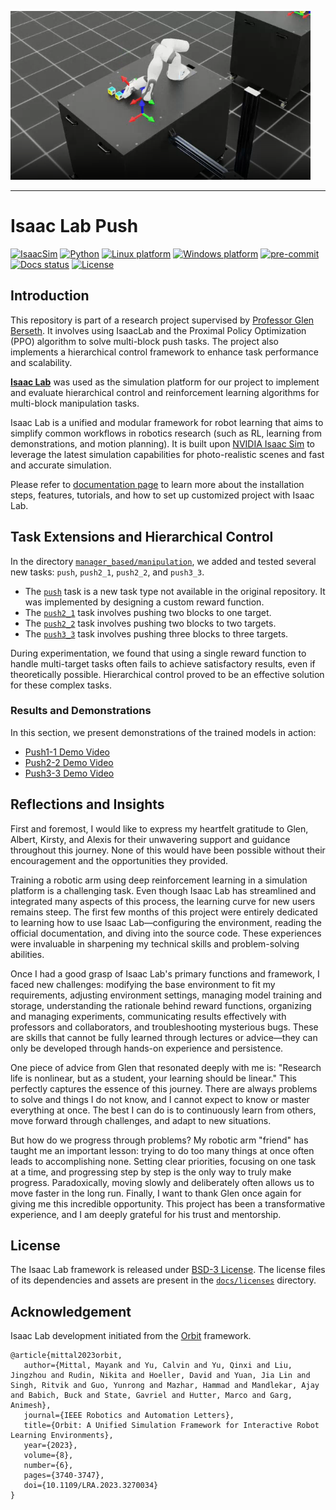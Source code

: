 ![Isaac Lab](docs/source/_static/isaaclab-push.png)

---

# Isaac Lab Push

[![IsaacSim](https://img.shields.io/badge/IsaacSim-4.0-silver.svg)](https://docs.omniverse.nvidia.com/isaacsim/latest/overview.html)
[![Python](https://img.shields.io/badge/python-3.10-blue.svg)](https://docs.python.org/3/whatsnew/3.10.html)
[![Linux platform](https://img.shields.io/badge/platform-linux--64-orange.svg)](https://releases.ubuntu.com/20.04/)
[![Windows platform](https://img.shields.io/badge/platform-windows--64-orange.svg)](https://www.microsoft.com/en-us/)
[![pre-commit](https://img.shields.io/badge/pre--commit-enabled-brightgreen?logo=pre-commit&logoColor=white)](https://pre-commit.com/)
[![Docs status](https://img.shields.io/badge/docs-passing-brightgreen.svg)](https://isaac-sim.github.io/IsaacLab)
[![License](https://img.shields.io/badge/license-BSD--3-yellow.svg)](https://opensource.org/licenses/BSD-3-Clause)

## Introduction

This repository is part of a research project supervised by [Professor Glen Berseth](https://neo-x.github.io/). It involves using IsaacLab and the Proximal Policy Optimization (PPO) algorithm to solve multi-block push tasks. The project also implements a hierarchical control framework to enhance task performance and scalability.

[**Isaac Lab**](https://github.com/isaac-sim/IsaacLab) was used as the simulation platform for our project to implement and evaluate hierarchical control and reinforcement learning algorithms for multi-block manipulation tasks.

Isaac Lab is a unified and modular framework for robot learning that aims to simplify common workflows
in robotics research (such as RL, learning from demonstrations, and motion planning). It is built upon
[NVIDIA Isaac Sim](https://docs.omniverse.nvidia.com/isaacsim/latest/overview.html) to leverage the latest
simulation capabilities for photo-realistic scenes and fast and accurate simulation.

Please refer to [documentation page](https://isaac-sim.github.io/IsaacLab) to learn more about the
installation steps, features, tutorials, and how to set up customized project with Isaac Lab.

## Task Extensions and Hierarchical Control

In the directory [`manager_based/manipulation`](https://github.com/Yannyehao/Isaac-Lab-Push/tree/main/source/extensions/omni.isaac.lab_tasks/omni/isaac/lab_tasks/manager_based/manipulation), we added and tested several new tasks: `push`, `push2_1`, `push2_2`, and `push3_3`.

- The [`push`](https://github.com/Yannyehao/Isaac-Lab-Push/tree/main/source/extensions/omni.isaac.lab_tasks/omni/isaac/lab_tasks/manager_based/manipulation/push) task is a new task type not available in the original repository. It was implemented by designing a custom reward function.  
- The [`push2_1`](https://github.com/Yannyehao/Isaac-Lab-Push/tree/main/source/extensions/omni.isaac.lab_tasks/omni/isaac/lab_tasks/manager_based/manipulation/push2_1) task involves pushing two blocks to one target.  
- The [`push2_2`](https://github.com/Yannyehao/Isaac-Lab-Push/tree/main/source/extensions/omni.isaac.lab_tasks/omni/isaac/lab_tasks/manager_based/manipulation/push2_2) task involves pushing two blocks to two targets.  
- The [`push3_3`](https://github.com/Yannyehao/Isaac-Lab-Push/tree/main/source/extensions/omni.isaac.lab_tasks/omni/isaac/lab_tasks/manager_based/manipulation/push3_3) task involves pushing three blocks to three targets.  

During experimentation, we found that using a single reward function to handle multi-target tasks often fails to achieve satisfactory results, even if theoretically possible. Hierarchical control proved to be an effective solution for these complex tasks.



### Results and Demonstrations

In this section, we present demonstrations of the trained models in action:

- [Push1-1 Demo Video](https://drive.google.com/file/d/1moajrE3K5YBhADNsS6NsvglQM0956MUr/view?usp=drive_link)
- [Push2-2 Demo Video](https://drive.google.com/file/d/1Qe17VZAEfXbi7h0lbjlE2ZKxm4TLRY3Y/view?usp=drive_link)
- [Push3-3 Demo Video](https://drive.google.com/file/d/1To_WHdxHNC5GRiN6GSEWNWjuZHS-lyX9/view?usp=drive_link)



## Reflections and Insights

First and foremost, I would like to express my heartfelt gratitude to Glen, Albert, Kirsty, and Alexis for their unwavering support and guidance throughout this journey. None of this would have been possible without their encouragement and the opportunities they provided.

Training a robotic arm using deep reinforcement learning in a simulation platform is a challenging task. Even though Isaac Lab has streamlined and integrated many aspects of this process, the learning curve for new users remains steep. The first few months of this project were entirely dedicated to learning how to use Isaac Lab—configuring the environment, reading the official documentation, and diving into the source code. These experiences were invaluable in sharpening my technical skills and problem-solving abilities.

Once I had a good grasp of Isaac Lab's primary functions and framework, I faced new challenges: modifying the base environment to fit my requirements, adjusting environment settings, managing model training and storage, understanding the rationale behind reward functions, organizing and managing experiments, communicating results effectively with professors and collaborators, and troubleshooting mysterious bugs. These are skills that cannot be fully learned through lectures or advice—they can only be developed through hands-on experience and persistence.

One piece of advice from Glen that resonated deeply with me is:
"Research life is nonlinear, but as a student, your learning should be linear."
This perfectly captures the essence of this journey. There are always problems to solve and things I do not know, and I cannot expect to know or master everything at once. The best I can do is to continuously learn from others, move forward through challenges, and adapt to new situations.

But how do we progress through problems? My robotic arm "friend" has taught me an important lesson: trying to do too many things at once often leads to accomplishing none. Setting clear priorities, focusing on one task at a time, and progressing step by step is the only way to truly make progress. Paradoxically, moving slowly and deliberately often allows us to move faster in the long run.
Finally, I want to thank Glen once again for giving me this incredible opportunity. This project has been a transformative experience, and I am deeply grateful for his trust and mentorship.

## License

The Isaac Lab framework is released under [BSD-3 License](LICENSE). The license files of its dependencies and assets are present in the [`docs/licenses`](docs/licenses) directory.

## Acknowledgement

Isaac Lab development initiated from the [Orbit](https://isaac-orbit.github.io/) framework. 

```
@article{mittal2023orbit,
   author={Mittal, Mayank and Yu, Calvin and Yu, Qinxi and Liu, Jingzhou and Rudin, Nikita and Hoeller, David and Yuan, Jia Lin and Singh, Ritvik and Guo, Yunrong and Mazhar, Hammad and Mandlekar, Ajay and Babich, Buck and State, Gavriel and Hutter, Marco and Garg, Animesh},
   journal={IEEE Robotics and Automation Letters},
   title={Orbit: A Unified Simulation Framework for Interactive Robot Learning Environments},
   year={2023},
   volume={8},
   number={6},
   pages={3740-3747},
   doi={10.1109/LRA.2023.3270034}
}
```

